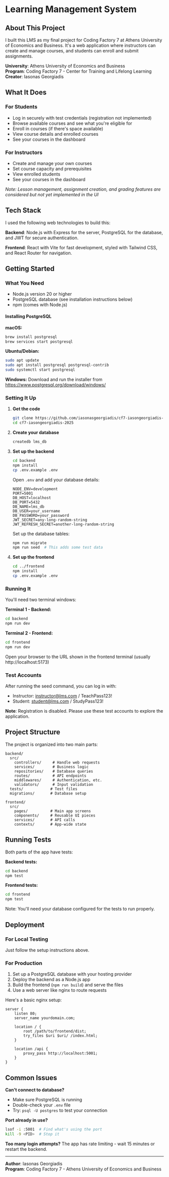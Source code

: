 # Learning Management System

## About This Project

I built this LMS as my final project for Coding Factory 7 at Athens University of Economics and Business. It's a web application where instructors can create and manage courses, and students can enroll and submit assignments.

**University**: Athens University of Economics and Business  
**Program**: Coding Factory 7 - Center for Training and Lifelong Learning  
**Creator**: Iasonas Georgiadis

## What It Does

### For Students
- Log in securely with test credentials (registration not implemented)
- Browse available courses and see what you're eligible for
- Enroll in courses (if there's space available)
- View course details and enrolled courses
- See your courses in the dashboard

### For Instructors
- Create and manage your own courses
- Set course capacity and prerequisites
- View enrolled students
- See your courses in the dashboard

*Note: Lesson management, assignment creation, and grading features are considered but not yet implemented in the UI*

## Tech Stack

I used the following web technologies to build this:

**Backend**: Node.js with Express for the server, PostgreSQL for the database, and JWT for secure authentication.

**Frontend**: React with Vite for fast development, styled with Tailwind CSS, and React Router for navigation.


## Getting Started

### What You Need
- Node.js version 20 or higher
- PostgreSQL database (see installation instructions below)
- npm (comes with Node.js)

#### Installing PostgreSQL

**macOS:**
```bash
brew install postgresql
brew services start postgresql
```

**Ubuntu/Debian:**
```bash
sudo apt update
sudo apt install postgresql postgresql-contrib
sudo systemctl start postgresql
```

**Windows:**
Download and run the installer from https://www.postgresql.org/download/windows/

### Setting It Up

1. **Get the code**
   ```bash
   git clone https://github.com/iasonasgeorgiadis/cf7-iasongeorgiadis-2025.git
   cd cf7-iasongeorgiadis-2025
   ```

2. **Create your database**
   ```bash
   createdb lms_db
   ```

3. **Set up the backend**
   ```bash
   cd backend
   npm install
   cp .env.example .env
   ```
   
   Open `.env` and add your database details:
   ```
   NODE_ENV=development
   PORT=5001
   DB_HOST=localhost
   DB_PORT=5432
   DB_NAME=lms_db
   DB_USER=your_username
   DB_PASSWORD=your_password
   JWT_SECRET=any-long-random-string
   JWT_REFRESH_SECRET=another-long-random-string
   ```

   Set up the database tables:
   ```bash
   npm run migrate
   npm run seed  # This adds some test data
   ```

4. **Set up the frontend**
   ```bash
   cd ../frontend
   npm install
   cp .env.example .env
   ```

### Running It

You'll need two terminal windows:

**Terminal 1 - Backend:**
```bash
cd backend
npm run dev
```

**Terminal 2 - Frontend:**
```bash
cd frontend
npm run dev
```

Open your browser to the URL shown in the frontend terminal (usually http://localhost:5173)

### Test Accounts

After running the seed command, you can log in with:
- Instructor: instructor@lms.com / TeachPass123!
- Student: student@lms.com / StudyPass123!

**Note**: Registration is disabled. Please use these test accounts to explore the application.

## Project Structure

The project is organized into two main parts:

```
backend/
  src/
    controllers/     # Handle web requests
    services/        # Business logic
    repositories/    # Database queries
    routes/          # API endpoints
    middlewares/     # Authentication, etc.
    validators/      # Input validation
  tests/            # Test files
  migrations/       # Database setup

frontend/
  src/
    pages/          # Main app screens
    components/     # Reusable UI pieces
    services/       # API calls
    contexts/       # App-wide state
```

## Running Tests

Both parts of the app have tests:

**Backend tests:**
```bash
cd backend
npm test
```

**Frontend tests:**
```bash
cd frontend
npm test
```

Note: You'll need your database configured for the tests to run properly.

## Deployment

### For Local Testing
Just follow the setup instructions above.

### For Production
1. Set up a PostgreSQL database with your hosting provider
2. Deploy the backend as a Node.js app
3. Build the frontend (`npm run build`) and serve the files
4. Use a web server like nginx to route requests

Here's a basic nginx setup:
```nginx
server {
    listen 80;
    server_name yourdomain.com;

    location / {
        root /path/to/frontend/dist;
        try_files $uri $uri/ /index.html;
    }

    location /api {
        proxy_pass http://localhost:5001;
    }
}
```

## Common Issues

**Can't connect to database?**
- Make sure PostgreSQL is running
- Double-check your `.env` file
- Try: `psql -U postgres` to test your connection

**Port already in use?**
```bash
lsof -i :5001  # Find what's using the port
kill -9 <PID>  # Stop it
```

**Too many login attempts?**
The app has rate limiting - wait 15 minutes or restart the backend.

---
**Author**: Iasonas Georgiadis  
**Program**: Coding Factory 7 - Athens University of Economics and Business
